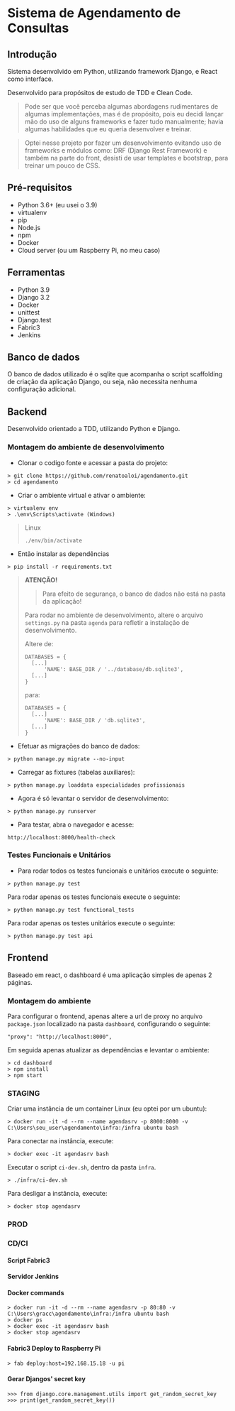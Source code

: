 # Sistema de Agendamento de Consultas

## Introdução

Sistema desenvolvido em Python, utilizando framework Django, e React como interface.

Desenvolvido para propósitos de estudo de TDD e Clean Code.

> Pode ser que você perceba algumas abordagens rudimentares de algumas implementações, mas é de propósito, pois eu decidi lançar mão do uso de alguns frameworks e fazer tudo manualmente; havia algumas habilidades que eu queria desenvolver e treinar.

> Optei nesse projeto por fazer um desenvolvimento evitando uso de frameworks e módulos como: DRF (Django Rest Framework) e também na parte do front, desisti de usar templates e bootstrap, para treinar um pouco de CSS.

## Pré-requisitos

- Python 3.6+ (eu usei o 3.9)
- virtualenv
- pip
- Node.js
- npm
- Docker
- Cloud server (ou um Raspberry Pi, no meu caso)

## Ferramentas

- Python 3.9
- Django 3.2
- Docker
- unittest
- Django.test
- Fabric3
- Jenkins

## Banco de dados

O banco de dados utilizado é o sqlite que acompanha o script scaffolding de criação da aplicação Django, ou seja, não necessita nenhuma configuração adicional.

## Backend

Desenvolvido orientado a TDD, utilizando Python e Django.

### Montagem do ambiente de desenvolvimento

- Clonar o codigo fonte e acessar a pasta do projeto:
```
> git clone https://github.com/renatoaloi/agendamento.git
> cd agendamento
```

- Criar o ambiente virtual e ativar o ambiente:
```
> virtualenv env
> .\env\Scripts\activate (Windows)
```
> Linux
> ```
> ./env/bin/activate
> ```

- Então instalar as dependências
```
> pip install -r requirements.txt
```

> **ATENÇÃO!** 
>
>  > Para efeito de segurança, o banco de dados não está na pasta da aplicação!
>
> Para rodar no ambiente de desenvolvimento, altere o arquivo ```settings.py``` na pasta ```agenda``` para refletir a instalação de desenvolvimento.
>
> Altere de:
> ```
> DATABASES = {
>   [...]
>       'NAME': BASE_DIR / '../database/db.sqlite3',
>   [...]
> }
> ```
> para:
> ```
> DATABASES = {
>   [...]
>       'NAME': BASE_DIR / 'db.sqlite3',
>   [...]
> }
> ```

- Efetuar as migrações do banco de dados:
```
> python manage.py migrate --no-input
```

- Carregar as fixtures (tabelas auxiliares):
```
> python manage.py loaddata especialidades profissionais
```

- Agora é só levantar o servidor de desenvolvimento:
```
> python manage.py runserver
```

- Para testar, abra o navegador e acesse:

```
http://localhost:8000/health-check
```

### Testes Funcionais e Unitários

- Para rodar todos os testes funcionais e unitários execute o seguinte:
```
> python manage.py test
```

Para rodar apenas os testes funcionais execute o seguinte:
```
> python manage.py test functional_tests
```

Para rodar apenas os testes unitários execute o seguinte:
```
> python manage.py test api
```

## Frontend

Baseado em react, o dashboard é uma aplicação simples de apenas 2 páginas.

### Montagem do ambiente

Para configurar o frontend, apenas altere a url de proxy no arquivo ```package.json``` localizado na pasta ```dashboard```, configurando o seguinte:

```
"proxy": "http://localhost:8000",
```

Em seguida apenas atualizar as dependências e levantar o ambiente:

```
> cd dashboard
> npm install
> npm start
```

### STAGING

Criar uma instância de um container Linux (eu optei por um ubuntu):

```
> docker run -it -d --rm --name agendasrv -p 8000:8000 -v C:\Users\seu_user\agendamento\infra:/infra ubuntu bash
```
Para conectar na instância, execute:

```
> docker exec -it agendasrv bash
```

Executar o script ```ci-dev.sh```, dentro da pasta ```infra```.

```
> ./infra/ci-dev.sh
```

Para desligar a instância, execute:

```
> docker stop agendasrv
```

### PROD

### CD/CI

#### Script Fabric3

#### Servidor Jenkins


#### Docker commands

```
> docker run -it -d --rm --name agendasrv -p 80:80 -v C:\Users\gracc\agendamento\infra:/infra ubuntu bash
> docker ps
> docker exec -it agendasrv bash
> docker stop agendasrv
```

#### Fabric3 Deploy to Raspberry Pi

```
> fab deploy:host=192.168.15.18 -u pi
```

#### Gerar Djangos' secret key

```
>>> from django.core.management.utils import get_random_secret_key
>>> print(get_random_secret_key())
```